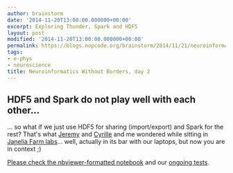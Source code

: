```yaml
---
author: brainstorm
date: '2014-11-20T13:00:00.000000+00:00'
excerpt: Exploring Thunder, Spark and HDF5
layout: post
modified: '2014-11-20T13:00:00.000000+00:00'
permalink: https://blogs.nopcode.org/brainstorm/2014/11/21/neuroinformatics_without_borders_day2
tags:
- e-phys
- neuroscience
title: Neuroinformatics Without Borders, day 2
---
```


## HDF5 and Spark do not play well with each other...

... so what if we just use HDF5 for sharing (import/export) and Spark for the rest? That's what [Jeremy](https://www.jeremyfreeman.net/) and [Cyrille](http://cyrille.rossant.net/) and me wondered while sitting in [Janelia Farm labs](http://www.janelia.org/)... well, actually in its bar with our laptops, but now you are in context ;)

[Please check the nbviewer-formatted notebook](https://nbviewer.ipython.org/github/brainstorm/hdf5-and-spark/blob/master/Spark%20%2B%20HDF5.ipynb) and our [ongoing tests](https://github.com/freeman-lab/hdf5-and-spark).
